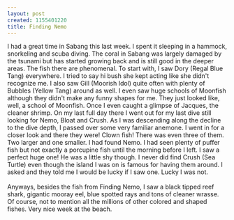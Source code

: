 ```yaml
--- 
layout: post
created: 1155401220
title: Finding Nemo
---
```

I had a great time in Sabang this last week.  I spent it sleeping in a hammock, snorkeling and scuba diving.  The coral in Sabang was largely damaged by the tsunami but has started growing back and is still good in the deeper areas.  The fish there are phenomenal.  To start with, I saw Dory (Regal Blue Tang) everywhere.  I tried to say hi bush she kept acting like she didn't recognize me.  I also saw Gill (Moorish Idol) quite often with plenty of Bubbles (Yellow Tang) around as well.  I even saw huge schools of Moonfish although they didn't make any funny shapes for me.  They just looked like, well, a school of Moonfish.  Once I even caught a glimpse of Jacques, the cleaner shrimp. On my last full day there I went out for my last dive still looking for Nemo, Bloat and Crush.  As I was descending along the decline to the dive depth, I passed over some very familiar anemone.  I went in for a closer look and there they were!  Clown fish!  There was even three of them.  Two larger and one smaller.  I had found Nemo.  I had seen plenty of puffer fish but not exactly a porcupine fish until the morning before I left.  I saw a perfect huge one! He was a little shy though.  I never did find Crush (Sea Turtle) even though the island I was on is famous for having them around.  I asked and they told me I would be lucky if I saw one.  Lucky I was not.  <br /><br />Anyways, besides the fish from Finding Nemo, I saw a black tipped reef shark, gigantic mooray eel,  blue spotted rays and tons of cleaner wrasse.  Of course, not to mention all the millions of other colored and shaped fishes.  Very nice week at the beach.
